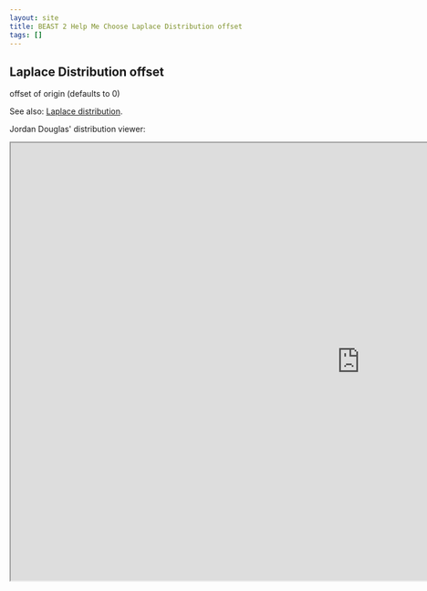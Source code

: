 ```yaml
---
layout: site
title: BEAST 2 Help Me Choose Laplace Distribution offset
tags: []
---
```


## Laplace Distribution offset

offset of origin (defaults to 0)


See also: [Laplace distribution](https://en.wikipedia.org/wiki/Laplace_distribution).


Jordan Douglas' distribution viewer: 
<iframe width='1224' height='768' src='https://jordandouglas.github.io/distributions/' title='Distribution Viewer'></iframe>
